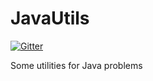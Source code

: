 JavaUtils
=========

[![Gitter](https://badges.gitter.im/Join%20Chat.svg)](https://gitter.im/pedrorijo91/JavaUtils?utm_source=badge&utm_medium=badge&utm_campaign=pr-badge&utm_content=badge)

Some utilities for Java problems
